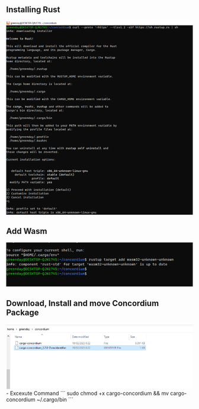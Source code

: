 ## Installing Rust
<img src="./install_rust.png"/>

## Add Wasm
<img src="./add_wasm.png" />

## Download, Install and move Concordium Package
<img src="./download_install_move.png" />
- Excexute Command
```
sudo chmod +x cargo-concordium && mv cargo-concordium ~/.cargo/bin
```

